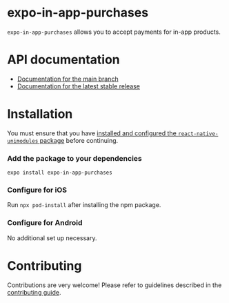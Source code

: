 # expo-in-app-purchases

`expo-in-app-purchases` allows you to accept payments for in-app products.

# API documentation

- [Documentation for the main branch](https://github.com/expo/expo/blob/main/docs/pages/versions/unversioned/sdk/in-app-purchases.mdx)
- [Documentation for the latest stable release](https://docs.expo.dev/versions/latest/sdk/in-app-purchases/)

# Installation

You must ensure that you have [installed and configured the `react-native-unimodules` package](https://github.com/expo/expo/tree/main/packages/react-native-unimodules) before continuing.

### Add the package to your dependencies

```
expo install expo-in-app-purchases
```

### Configure for iOS

Run `npx pod-install` after installing the npm package.

### Configure for Android

No additional set up necessary.

# Contributing

Contributions are very welcome! Please refer to guidelines described in the [contributing guide]( https://github.com/expo/expo#contributing).
